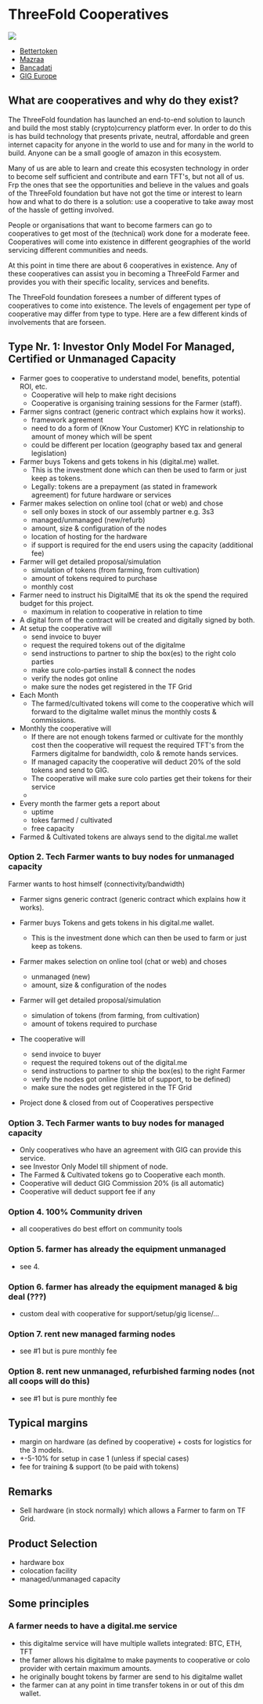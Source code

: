 # ThreeFold Cooperatives

![](../images/cooperatives.png)


* [Bettertoken](https://bettertoken.com/)
* [Mazraa](https://www.mazraa.io/)
* [Bancadati](bancadati.md)
* [GIG Europe](https://www.gigeurope.tech/)



## What are cooperatives and why do they exist?

The ThreeFold foundation has launched an end-to-end solution to launch and build the most stably (crypto)currency platform ever. In order to do this is has build technology that presents private, neutral, affordable and green internet capacity for anyone in the world to use and for many in the world to build.  Anyone can be a small google of amazon in this ecosystem.

Many of us are able to learn and create this ecosysten technology in order to become self sufficient and contribute and earn TFT's, but not all of us.  Frp the ones that see the opportunities and believe in the values and goals of the ThreeFold foundation but have not got the time or interest to learn how and what to do there is a solution:  use a cooperative to take away most of the hassle of getting involved.

People or organisations that want to become farmers can go to cooperatives to get most of the (technical) work done for a moderate feee.  Cooperatives will come into existence in different geographies of the world servicing different communities and needs.

At this point in time there are about 6 cooperatives in existence.  Any of these cooperatives can assist you in becoming a ThreeFold Farmer and provides you with their specific locality, services and benefits.

The ThreeFold foundation foresees a number of different types of cooperatives to come into existence.  The levels of engagement per type of cooperative may differ from type to type.  Here are a few different kinds of involvements that are forseen.

## Type Nr. 1: Investor Only Model For Managed, Certified or Unmanaged Capacity


- Farmer goes to cooperative to understand model, benefits, potential ROI, etc.
    - Cooperative will help to make right decisions
    - Cooperative is organising training sessions for the Farmer (staff).
- Farmer signs contract (generic contract which explains how it works).
    - framework agreement
    - need to do a form of (Know Your Customer) KYC in relationship to amount of money which will be spent
    - could be different per location (geography based tax and general legislation)
- Farmer buys Tokens and gets tokens in his (digital.me) wallet.
    - This is the investment done which can then be used to farm or just keep as tokens.
    - Legally: tokens are a prepayment (as stated in framework agreement) for future hardware or services
- Farmer makes selection on online tool (chat or web) and chose
    - sell only boxes in stock of our assembly partner e.g. 3s3
    - managed/unmanaged (new/refurb)
    - amount, size & configuration of the nodes
    - location of hosting for the hardware
    - if support is required for the end users using the capacity (additional fee)
- Farmer will get detailed proposal/simulation
    - simulation of tokens (from farming, from cultivation)
    - amount of tokens required to purchase
    - monthly cost
- Farmer need to instruct his DigitalME that its ok the spend the required budget for this project.
    - maximum in relation to cooperative in relation to time
- A digital form of the contract will be created and digitally signed by both.
- At setup the cooperative will
    - send invoice to buyer
    - request the required tokens out of the digitalme
    - send instructions to partner to ship the box(es) to the right colo parties
    - make sure colo-parties install & connect the nodes
    - verify the nodes got online
    - make sure the nodes get registered in the TF Grid
- Each Month
    - The farmed/cultivated tokens will come to the cooperative which will forward to the digitalme wallet minus the monthly costs & commissions.
- Monthly the cooperative will
    - If there are not enough tokens farmed or cultivate for the monthly cost then the cooperative will request the required TFT's from the Farmers digitalme for bandwidth, colo & remote hands services.
    - If managed capacity the cooperative will deduct 20% of the sold tokens and send to GIG.
    - The cooperative will make sure colo parties get their tokens for their service
    -
- Every month the farmer gets a report about
    - uptime
    - tokes farmed / cultivated
    - free capacity
- Farmed & Cultivated tokens are always send to the digital.me wallet

### Option 2. Tech Farmer wants to buy nodes for unmanaged capacity

Farmer wants to host himself (connectivity/bandwidth)

- Farmer signs generic contract (generic contract which explains how it works).
- Farmer buys Tokens and gets tokens in his digital.me wallet.
    - This is the investment done which can then be used to farm or just keep as tokens.
- Farmer makes selection on online tool (chat or web) and choses
    - unmanaged (new)
    - amount, size & configuration of the nodes
- Farmer will get detailed proposal/simulation
    - simulation of tokens (from farming, from cultivation)
    - amount of tokens required to purchase
- The cooperative will
    - send invoice to buyer
    - request the required tokens out of the digital.me
    - send instructions to partner to ship the box(es) to the right Farmer
    - verify the nodes got online (little bit of support, to be defined)
    - make sure the nodes get registered in the TF Grid

- Project done & closed from out of Cooperatives perspective

### Option 3. Tech Farmer wants to buy nodes for managed capacity

- Only cooperatives who have an agreement with GIG can provide this service.
- see Investor Only Model till shipment of node.
- The Farmed & Cultivated tokens go to Cooperative each month.
- Cooperative will deduct GIG Commission 20% (is all automatic)
- Cooperative will deduct support fee if any

### Option 4. 100% Community driven

- all cooperatives do best effort on community tools

### Option 5. farmer has already the equipment unmanaged

- see 4.

### Option 6. farmer has already the equipment managed & big deal (???)

- custom deal with cooperative for support/setup/gig license/...

### Option 7. rent new managed farming nodes

- see #1 but is pure monthly fee

### Option 8. rent new unmanaged, refurbished farming nodes (not all coops will do this)

- see #1 but is pure monthly fee

## Typical margins

- margin on hardware (as defined by cooperative) + costs for logistics for the 3 models.
- +-5-10% for setup in case 1 (unless if special cases)
- fee for training & support (to be paid with tokens)

## Remarks

- Sell hardware (in stock normally) which allows a Farmer to farm on TF Grid.


## Product Selection

- hardware box
- colocation facility
- managed/unmanaged capacity


## Some principles

### A farmer needs to have a digital.me service

- this digitalme service will have multiple wallets integrated: BTC, ETH, TFT
- the famer allows his digitalme to make payments to cooperative or colo provider with certain maximum amounts.
- he originally bought tokens by farmer are send to his digitalme wallet
- the farmer can at any point in time transfer tokens in or out of this dm wallet.
